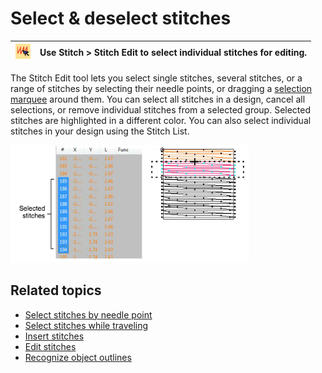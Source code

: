 # Select & deselect stitches

| ![StitchEdit.png](assets/StitchEdit.png) | Use Stitch > Stitch Edit to select individual stitches for editing. |
| ---------------------------------------- | ------------------------------------------------------------------- |

The Stitch Edit tool lets you select single stitches, several stitches, or a range of stitches by selecting their needle points, or dragging a [selection marquee](../../glossary/glossary#selection-marquee) around them. You can select all stitches in a design, cancel all selections, or remove individual stitches from a selected group. Selected stitches are highlighted in a different color. You can also select individual stitches in your design using the Stitch List.

![summary_-_edit00162.png](assets/summary_-_edit00162.png)

## Related topics

- [Select stitches by needle point](../../Modifying/functions/Select_stitches_by_needle_point)
- [Select stitches while traveling](../../Modifying/functions/Select_stitches_while_traveling)
- [Insert stitches](../../Modifying/functions/Insert_stitches)
- [Edit stitches](../../Modifying/functions/Edit_stitches)
- [Recognize object outlines](../../Modifying/functions/Recognize_object_outlines)
